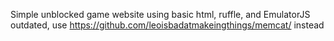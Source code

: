 Simple unblocked game website using basic html, ruffle, and EmulatorJS
outdated, use <a href="https://github.com/leoisbadatmakeingthings/memcat/">https://github.com/leoisbadatmakeingthings/memcat/</a> instead
